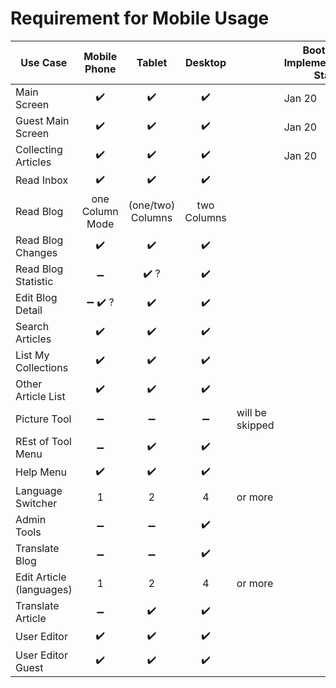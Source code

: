 # Requirement for Mobile Usage
| Use Case                 |               Mobile Phone              |        Tablet        |       Desktop      |                 | Bootstrap4 Implemementation Status |
| ------------------------ | :-------------------------------------: | :------------------: | :----------------: | --------------- | ---------------------------------- |
| Main Screen              |            :heavy_check_mark:           |  :heavy_check_mark:  | :heavy_check_mark: |                 |  Jan 20                            |
| Guest Main Screen        |            :heavy_check_mark:           |  :heavy_check_mark:  | :heavy_check_mark: |                 |  Jan 20                                     |
| Collecting Articles      |            :heavy_check_mark:           |  :heavy_check_mark:  | :heavy_check_mark: |                 |  Jan 20                                   |
| Read Inbox               |            :heavy_check_mark:           |  :heavy_check_mark:  | :heavy_check_mark: |                 |                                    |
| Read Blog                |             one Column Mode             |   (one/two) Columns  |     two Columns    |                 |                                    |
| Read Blog Changes        |            :heavy_check_mark:           |  :heavy_check_mark:  | :heavy_check_mark: |                 |                                    |
| Read Blog Statistic      |            :heavy_minus_sign:           | :heavy_check_mark: ? | :heavy_check_mark: |                 |                                    |
| Edit Blog Detail         | :heavy_minus_sign: :heavy_check_mark: ? |  :heavy_check_mark:  | :heavy_check_mark: |                 |                                    |
| Search Articles          |            :heavy_check_mark:           |  :heavy_check_mark:  | :heavy_check_mark: |                 |                                    |
| List My Collections      |            :heavy_check_mark:           |  :heavy_check_mark:  | :heavy_check_mark: |                 |                                    |
| Other Article List       |            :heavy_check_mark:           |  :heavy_check_mark:  | :heavy_check_mark: |                 |                                    |
| Picture Tool             |            :heavy_minus_sign:           |  :heavy_minus_sign:  | :heavy_minus_sign: | will be skipped |                                    |
| REst of Tool Menu        |            :heavy_minus_sign:           |  :heavy_check_mark:  | :heavy_check_mark: |                 |                                    |
| Help Menu                |            :heavy_check_mark:           |  :heavy_check_mark:  | :heavy_check_mark: |                 |                                    |
| Language Switcher        |                    1                    |           2          |          4         | or more         |                                    |
| Admin Tools              |            :heavy_minus_sign:           |  :heavy_minus_sign:  | :heavy_check_mark: |                 |                                    |
| Translate Blog           |            :heavy_minus_sign:           |  :heavy_minus_sign:  | :heavy_check_mark: |                 |                                    |
| Edit Article (languages) |                    1                    |           2          |          4         | or more         |                                    |
| Translate Article        |            :heavy_minus_sign:           |  :heavy_check_mark:  | :heavy_check_mark: |                 |                                    |
| User Editor              |            :heavy_check_mark:         |  :heavy_check_mark:  | :heavy_check_mark: |                 |                                    |
| User Editor Guest        |            :heavy_check_mark:        |  :heavy_check_mark:  | :heavy_check_mark: |                 |                                    |
